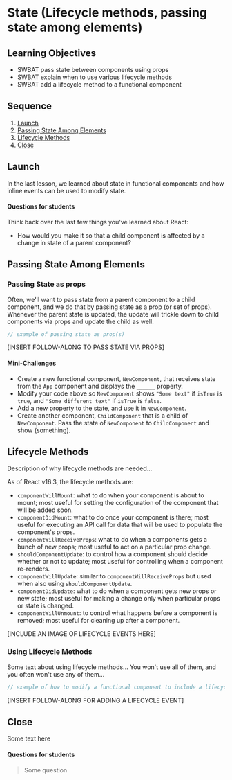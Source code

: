 # State (Lifecycle methods, passing state among elements)

## Learning Objectives

- SWBAT pass state between components using props
- SWBAT explain when to use various lifecycle methods
- SWBAT add a lifecycle method to a functional component

## Sequence

1. [Launch](#launch)
2. [Passing State Among Elements](#passing-state-among-elements)
3. [Lifecycle Methods](#lifecycle-methods)
4. [Close](#close)

## Launch

In the last lesson, we learned about state in functional components and how inline events can be used to modify state.

#### Questions for students

Think back over the last few things you've learned about React:

- How would you make it so that a child component is affected by a change in state of a parent component?

## Passing State Among Elements

### Passing State as props

Often, we'll want to pass state from a parent component to a child component, and we do that by passing state as a prop (or set of props). Whenever the parent state is updated, the update will trickle down to child components via props and update the child as well.

```js
// example of passing state as prop(s)
```

[INSERT FOLLOW-ALONG TO PASS STATE VIA PROPS]

#### Mini-Challenges

- Create a new functional component, `NewComponent`, that receives state from the `App` component and displays the `______` property.
- Modify your code above so `NewComponent` shows `"Some text"` if `isTrue` is `true`, and `"Some different text"` if `isTrue` is `false`.
- Add a new property to the state, and use it in `NewComponent`.
- Create another component, `ChildComponent` that is a child of `NewComponent`. Pass the state of `NewComponent` to `ChildComponent` and show (something).

## Lifecycle Methods

Description of why lifecycle methods are needed...

As of React v16.3, the lifecycle methods are:

- `componentWillMount`: what to do when your component is about to mount; most useful for setting the configuration of the component that will be added soon.
- `componentDidMount`: what to do once your component is there; most useful for executing an API call for data that will be used to populate the component's props.
- `componentWillReceiveProps`: what to do when a components gets a bunch of new props; most useful to act on a particular prop change.
- `shouldComponentUpdate`: to control how a component should decide whether or not to update; most useful for controlling when a component re-renders.
- `componentWillUpdate`: similar to `componentWillReceiveProps` but used when also using `shouldComponentUpdate`.
- `componentDidUpdate`: what to do when a component gets new props or new state; most useful for making a change only when particular props or state is changed.
- `componentWillUnmount`: to control what happens before a component is removed; most useful for cleaning up after a component.

[INCLUDE AN IMAGE OF LIFECYCLE EVENTS HERE]

### Using Lifecycle Methods

Some text about using lifecycle methods... You won't use all of them, and you often won't use any of them...

```js
// example of how to modify a functional component to include a lifecycle method
```

[INSERT FOLLOW-ALONG FOR ADDING A LIFECYCLE EVENT]

## Close

Some text here

#### Questions for students

> Some question
